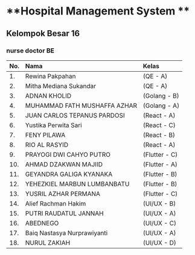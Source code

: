 # **Hospital Management System **
## Kelompok Besar 16
### nurse doctor BE

|No.| Nama | Kelas |
|:-|:-|:-|
|1.| Rewina Pakpahan |(QE - A)|
|2.| Mitha Mediana Sukandar |(QE - A)|
|3.| ADNAN KHOLID |(Golang - B)|
|4.| MUHAMMAD FATH MUSHAFFA AZHAR |(Golang - A)|
|5.| JUAN CARLOS TEPANUS PARDOSI|(React - A)|
|6.| Yustika Perwita Sari|(React - C)|
|7.| FENY PILAWA |(React - B)|
|8.| RIO AL RASYID |(React - A)|
|9.| PRAYOGI DWI CAHYO PUTRO |(Flutter - C)|
|10.| AHMAD DZAKWAN MAJIID |(Flutter - A)|
|11.| GEYANDRA GALIGA KYANAKA|(Flutter - B)|
|12.| YEHEZKIEL MARBUN LUMBANBATU|(Flutter - B)|
|13.| YUSRIL AZHAR PERMANA |(Flutter - C)|
|14.| Alief Rachman Hakim|(UI/UX - B)|
|15.| PUTRI RAUDATUL JANNAH |(UI/UX - A)|
|16.| ABEDNEGO |(UI/UX - C)|
|17.| Baiq Nastasya Nurprawiyanti	|(UI/UX - A)|
|18.| NURUL ZAKIAH |(UI/UX - D)|